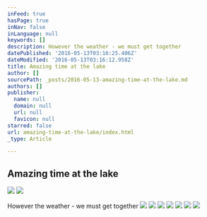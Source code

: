 ```yaml
---
inFeed: true
hasPage: true
inNav: false
inLanguage: null
keywords: []
description: However the weather - we must get together
datePublished: '2016-05-13T03:16:25.406Z'
dateModified: '2016-05-13T03:16:12.958Z'
title: Amazing time at the lake
author: []
sourcePath: _posts/2016-05-13-amazing-time-at-the-lake.md
authors: []
publisher:
  name: null
  domain: null
  url: null
  favicon: null
starred: false
url: amazing-time-at-the-lake/index.html
_type: Article

---
```

## Amazing time at the lake
![](https://the-grid-user-content.s3-us-west-2.amazonaws.com/22208880-9e97-4404-a2f1-268881d3f4ba.jpg)
![](https://the-grid-user-content.s3-us-west-2.amazonaws.com/75a46a65-31e1-4043-8aa1-dd3182f0ad02.jpg)

However the weather - we must get together
![](https://the-grid-user-content.s3-us-west-2.amazonaws.com/b8aa0a50-3fdc-4cea-a7cb-2887cfe30151.jpg)
![](https://the-grid-user-content.s3-us-west-2.amazonaws.com/880ecfac-9ac8-4b38-8a45-458a524ff28c.jpg)
![](https://the-grid-user-content.s3-us-west-2.amazonaws.com/e32b2ff4-f70a-4fdb-a7b1-415bc753b812.jpg)
![](https://the-grid-user-content.s3-us-west-2.amazonaws.com/5cecdb94-d2b9-4f5d-821e-796edd4b76db.jpg)
![](https://the-grid-user-content.s3-us-west-2.amazonaws.com/26ae0d42-0a59-4df0-9739-9762c271bfc6.jpg)
![](https://the-grid-user-content.s3-us-west-2.amazonaws.com/90aed393-4899-489f-80a9-5e01f4ed3053.jpg)
![](https://the-grid-user-content.s3-us-west-2.amazonaws.com/8413d536-3dd7-4a19-afc6-db8724c650a9.jpg)